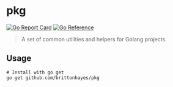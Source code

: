 # pkg

[![Go Report Card](https://goreportcard.com/badge/github.com/brittonhayes/pkg)](https://goreportcard.com/report/github.com/brittonhayes/pkg)
[![Go Reference](https://pkg.go.dev/badge/github.com/brittonhayes/pkg.svg)](https://pkg.go.dev/github.com/brittonhayes/pkg)

> A set of common utilities and helpers for Golang projects.

## Usage

```shell
# Install with go get
go get github.com/brittonhayes/pkg
```
